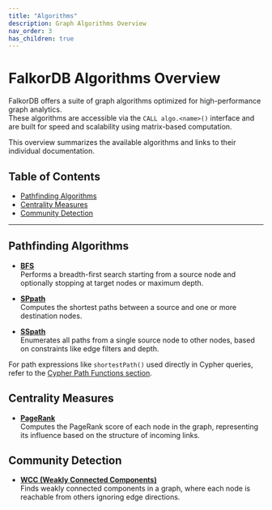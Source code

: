```yaml
---
title: "Algorithms"
description: Graph Algorithms Overview
nav_order: 3
has_children: true
---
```


# FalkorDB Algorithms Overview

FalkorDB offers a suite of graph algorithms optimized for high-performance graph analytics.  
These algorithms are accessible via the `CALL algo.<name>()` interface and are built for speed and scalability using matrix-based computation.

This overview summarizes the available algorithms and links to their individual documentation.

## Table of Contents

- [Pathfinding Algorithms](#pathfinding-algorithms)
- [Centrality Measures](#centrality-measures)
- [Community Detection](#community-detection)

---

## Pathfinding Algorithms

- **[BFS](./bfs.md)**  
  Performs a breadth-first search starting from a source node and optionally stopping at target nodes or maximum depth.

- **[SPpath](./sppath.md)**  
  Computes the shortest paths between a source and one or more destination nodes.

- **[SSpath](./sspath.md)**  
  Enumerates all paths from a single source node to other nodes, based on constraints like edge filters and depth.

For path expressions like `shortestPath()` used directly in Cypher queries, refer to the [Cypher Path Functions section](../cypher/functions.md#path-functions).
## Centrality Measures

- **[PageRank](./pagerank.md)**  
  Computes the PageRank score of each node in the graph, representing its influence based on the structure of incoming links.

## Community Detection

- **[WCC (Weakly Connected Components)](./wcc.md)**  
  Finds weakly connected components in a graph, where each node is reachable from others ignoring edge directions.

